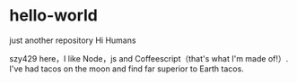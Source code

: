 # hello-world
just another repository
Hi Humans

szy429 here，I like Node，js and Coffeescript（that's what I'm made of!）.
I've had tacos on the moon and find far superior to Earth tacos.

